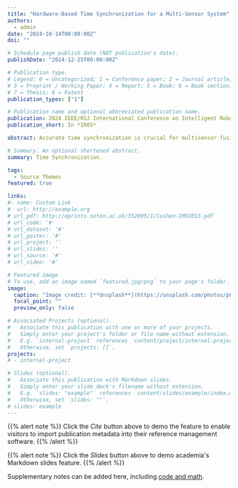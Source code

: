 ```yaml
---
title: "Hardware-Based Time Synchronization for a Multi-Sensor System"
authors:
  - admin
date: "2024-10-14T00:00:00Z"
doi: ""

# Schedule page publish date (NOT publication's date).
publishDate: "2024-12-25T00:00:00Z"

# Publication type.
# Legend: 0 = Uncategorized; 1 = Conference paper; 2 = Journal article;
# 3 = Preprint / Working Paper; 4 = Report; 5 = Book; 6 = Book section;
# 7 = Thesis; 8 = Patent
publication_types: ["1"]

# Publication name and optional abbreviated publication name.
publication: 2024 IEEE/RSJ International Conference on Intelligent Robots and Systems (IROS)
publication_short: In *IROS*

abstract: Accurate time synchronization is crucial for multisensor fusion, which is widely used in mobile robotics, autonomous driving, and virtual reality. Despite many advancements, precise multi-sensor synchronization is still challenging due to the sensors’ internal characteristics, data filtering, disjointed clock reference, and transmission delay caused by operation system scheduling. This paper proposes a novel hardware-based synchronization solution to achieve synchronization in microsecond-level precision. By introducing a Sensor Adaptor board that provides a unified clock reference, the proposed hardware architecture enables high-precision synchronization across multiple sensors. Furthermore, we develop a method for Visual-Inertial time synchronization that actively controls the exposure duration using an ambient light sensor. By managing the IMU clock signal and exposure trigger, we align the camera’s sampling moment with the authentic IMU sampling time and significantly reduce the time discrepancy in the Visual-Inertial system. Experiments are conducted to evaluate the efficiency of the proposed method and system, including comparisons with previous work. The results indicate that our method can achieve precise time synchronization and be successfully implemented in multi-sensor systems.

# Summary. An optional shortened abstract.
summary: Time Synchronization.

tags:
  - Source Themes
featured: true

links:
#- name: Custom Link
#  url: http://example.org
# url_pdf: http://eprints.soton.ac.uk/352095/1/Cushen-IMV2013.pdf
# url_code: '#'
# url_dataset: '#'
# url_poster: '#'
# url_project: ''
# url_slides: ''
# url_source: '#'
# url_video: '#'

# Featured image
# To use, add an image named `featured.jpg/png` to your page's folder.
image:
  caption: "Image credit: [**Unsplash**](https://unsplash.com/photos/pLCdAaMFLTE)"
  focal_point: ""
  preview_only: false

# Associated Projects (optional).
#   Associate this publication with one or more of your projects.
#   Simply enter your project's folder or file name without extension.
#   E.g. `internal-project` references `content/project/internal-project/index.md`.
#   Otherwise, set `projects: []`.
projects:
# - internal-project

# Slides (optional).
#   Associate this publication with Markdown slides.
#   Simply enter your slide deck's filename without extension.
#   E.g. `slides: "example"` references `content/slides/example/index.md`.
#   Otherwise, set `slides: ""`.
# slides: example
---
```


{{% alert note %}}
Click the _Cite_ button above to demo the feature to enable visitors to import publication metadata into their reference management software.
{{% /alert %}}

{{% alert note %}}
Click the _Slides_ button above to demo academia's Markdown slides feature.
{{% /alert %}}

Supplementary notes can be added here, including [code and math](https://sourcethemes.com/academic/docs/writing-markdown-latex/).
